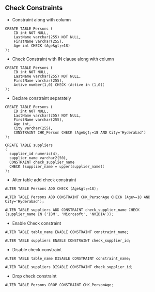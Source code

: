 ## Check Constraints
* Constraint along with column
```
CREATE TABLE Persons (
    ID int NOT NULL,
    LastName varchar(255) NOT NULL,
    FirstName varchar(255),
    Age int CHECK (Age&gt;=18)
);
```
* Check Constraint with IN clause along with column
```
CREATE TABLE Persons (
    ID int NOT NULL,
    LastName varchar(255) NOT NULL,
    FirstName varchar(255),
	Active number(1,0) CHECK (Active in (1,0))    
);
```
* Declare constraint separately
```
CREATE TABLE Persons (
    ID int NOT NULL,
    LastName varchar(255) NOT NULL,
    FirstName varchar(255),
    Age int,
    City varchar(255),
    CONSTRAINT CHK_Person CHECK (Age&gt;=18 AND City='Hyderabad')
);

CREATE TABLE suppliers
(
  supplier_id numeric(4),
  supplier_name varchar2(50),
  CONSTRAINT check_supplier_name
  CHECK (supplier_name = upper(supplier_name))
);
```
* Alter table add check constraint
```
ALTER TABLE Persons ADD CHECK (Age&gt;=18);

ALTER TABLE Persons ADD CONSTRAINT CHK_PersonAge CHECK (Age>=18 AND City='Hyderabad');

ALTER TABLE suppliers ADD CONSTRAINT check_supplier_name CHECK (supplier_name IN ('IBM', 'Microsoft', 'NVIDIA'));
```
* Enable Check constraint
```
ALTER TABLE table_name ENABLE CONSTRAINT constraint_name;

ALTER TABLE suppliers ENABLE CONSTRAINT check_supplier_id;
```
* Disable check constraint
```
ALTER TABLE table_name DISABLE CONSTRAINT constraint_name;

ALTER TABLE suppliers DISABLE CONSTRAINT check_supplier_id;
```
* Drop check constraint
```
ALTER TABLE Persons DROP CONSTRAINT CHK_PersonAge;
```
